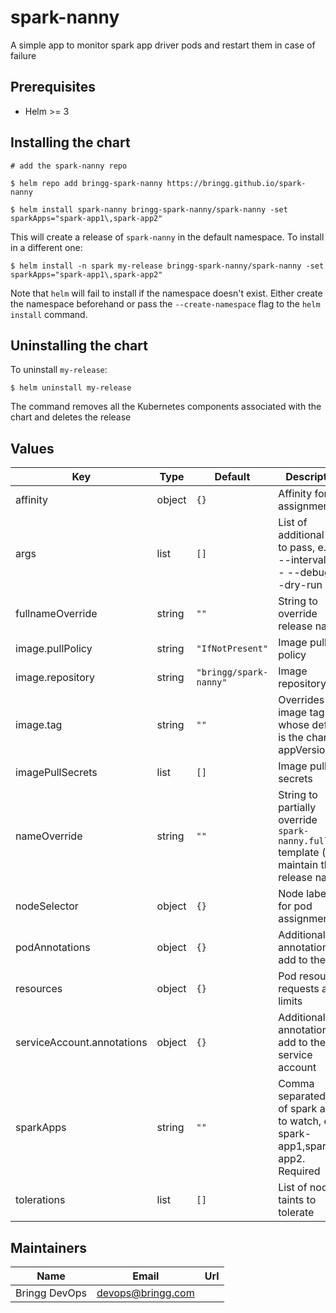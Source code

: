 # spark-nanny

A simple app to monitor spark app driver pods and restart them in case of failure

## Prerequisites

- Helm >= 3

## Installing the chart

```shell
# add the spark-nanny repo

$ helm repo add bringg-spark-nanny https://bringg.github.io/spark-nanny

$ helm install spark-nanny bringg-spark-nanny/spark-nanny -set sparkApps="spark-app1\,spark-app2"
```

This will create a release of `spark-nanny` in the default namespace. To install in a different one:

```shell
$ helm install -n spark my-release bringg-spark-nanny/spark-nanny -set sparkApps="spark-app1\,spark-app2"
```

Note that `helm` will fail to install if the namespace doesn't exist. Either create the namespace beforehand or pass the `--create-namespace` flag to the `helm install` command.

## Uninstalling the chart

To uninstall `my-release`:

```shell
$ helm uninstall my-release
```

The command removes all the Kubernetes components associated with the chart and deletes the release

## Values

| Key | Type | Default | Description |
|-----|------|---------|-------------|
| affinity | object | `{}` | Affinity for pod assignment |
| args | list | `[]` | List of additional args to pass, e.g. - --interval=45 - --debug - --dry-run |
| fullnameOverride | string | `""` | String to override release name |
| image.pullPolicy | string | `"IfNotPresent"` | Image pull policy |
| image.repository | string | `"bringg/spark-nanny"` | Image repository |
| image.tag | string | `""` | Overrides the image tag whose default is the chart appVersion. |
| imagePullSecrets | list | `[]` | Image pull secrets |
| nameOverride | string | `""` | String to partially override `spark-nanny.fullname` template (will maintain the release name) |
| nodeSelector | object | `{}` | Node labels for pod assignment |
| podAnnotations | object | `{}` | Additional annotations to add to the pod |
| resources | object | `{}` | Pod resource requests and limits |
| serviceAccount.annotations | object | `{}` | Additional annotations to add to the service account |
| sparkApps | string | `""` | Comma separated list of spark apps to watch, e.g. spark-app1,spark-app2. Required |
| tolerations | list | `[]` | List of node taints to tolerate |

## Maintainers

| Name | Email | Url |
| ---- | ------ | --- |
| Bringg DevOps | devops@bringg.com |  |
